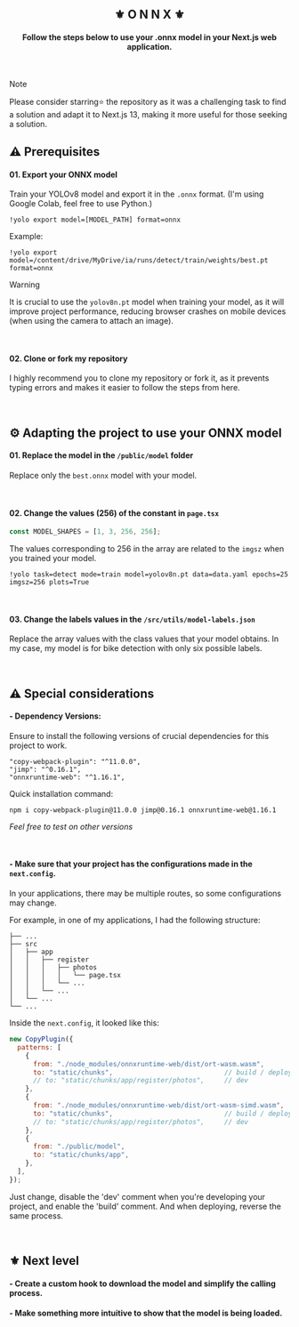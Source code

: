 <div align="center">
    <h2>⚜️ O N N X ⚜️</h2>
</div>

<div align="center">
    <h4>Follow the steps below to use your .onnx model in your Next.js web application.</h4>
</div>

<br />

> [!NOTE]
> Please consider starring⭐ the repository as it was a challenging task to find a solution and adapt it to Next.js 13, making it more useful for those seeking a solution.

## ⚠ Prerequisites

#### 01. Export your ONNX model

Train your YOLOv8 model and export it in the `.onnx` format. (I'm using Google Colab, feel free to use Python.)

```npm
!yolo export model=[MODEL_PATH] format=onnx
```

Example:

```npm
!yolo export model=/content/drive/MyDrive/ia/runs/detect/train/weights/best.pt format=onnx
```

> [!WARNING]
> It is crucial to use the `yolov8n.pt` model when training your model, as it will improve project performance, reducing browser crashes on mobile devices (when using the camera to attach an image).

<br />

#### 02. Clone or fork my repository

I highly recommend you to clone my repository or fork it, as it prevents typing errors and makes it easier to follow the steps from here.

<br/>

## ⚙ Adapting the project to use your ONNX model

#### 01. Replace the model in the `/public/model` folder

Replace only the `best.onnx` model with your model.

<br />

#### 02. Change the values (256) of the constant in `page.tsx`

```javascript
const MODEL_SHAPES = [1, 3, 256, 256];
```

The values corresponding to 256 in the array are related to the `imgsz` when you trained your model.

```npm
!yolo task=detect mode=train model=yolov8n.pt data=data.yaml epochs=25 imgsz=256 plots=True
```

<br />

#### 03. Change the labels values in the `/src/utils/model-labels.json`

Replace the array values with the class values that your model obtains.
In my case, my model is for bike detection with only six possible labels.

<br />

## ⚠ Special considerations

#### - Dependency Versions:

Ensure to install the following versions of crucial dependencies for this project to work.

```npm
"copy-webpack-plugin": "^11.0.0",
"jimp": "^0.16.1",
"onnxruntime-web": "^1.16.1",
```

Quick installation command:

```npm
npm i copy-webpack-plugin@11.0.0 jimp@0.16.1 onnxruntime-web@1.16.1
```

_Feel free to test on other versions_

<br />

#### - Make sure that your project has the configurations made in the `next.config`.

In your applications, there may be multiple routes, so some configurations may change.

For example, in one of my applications, I had the following structure:

```npm
├── ...
├── src
│   ├── app
│   │   ├── register
│   │   │   ├── photos
│   │   │   │   └── page.tsx
│   │   │   └── ...
│   │   └── ...
│   └── ...
└── ...
```

Inside the `next.config`, it looked like this:

```javascript
new CopyPlugin({
  patterns: [
    {
      from: "./node_modules/onnxruntime-web/dist/ort-wasm.wasm",
      to: "static/chunks",                            // build / deploy
      // to: "static/chunks/app/register/photos",     // dev
    },
    {
      from: "./node_modules/onnxruntime-web/dist/ort-wasm-simd.wasm",
      to: "static/chunks",                            // build / deploy
      // to: "static/chunks/app/register/photos",     // dev
    },
    {
      from: "./public/model",
      to: "static/chunks/app",
    },
  ],
});
```

Just change, disable the 'dev' comment when you're developing your project, and enable the 'build' comment. And when deploying, reverse the same process.

<br />

## ⚜ Next level

#### - Create a custom hook to download the model and simplify the calling process.
#### - Make something more intuitive to show that the model is being loaded.
